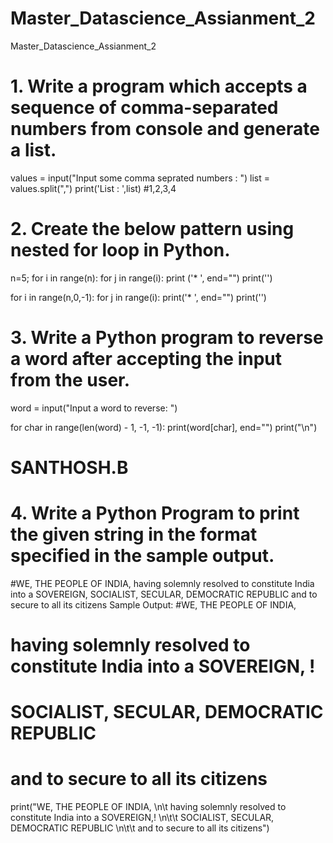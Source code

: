 # Master_Datascience_Assianment_2
Master_Datascience_Assianment_2
# 1. Write a program which accepts a sequence of comma-separated numbers from console and generate a list.
values = input("Input some comma seprated numbers : ")
list = values.split(",")
print('List : ',list)
#1,2,3,4

# 2. Create the below pattern using nested for loop in Python.
n=5;
for i in range(n):
    for j in range(i):
        print ('* ', end="")
    print('')

for i in range(n,0,-1):
    for j in range(i):
        print('* ', end="")
    print('')
    
    
 # 3. Write a Python program to reverse a word after accepting the input from the user.
word = input("Input a word to reverse: ")

for char in range(len(word) - 1, -1, -1):
  print(word[char], end="")
print("\n")
# SANTHOSH.B

# 4. Write a Python Program to print the given string in the format specified in the sample output. 
 #WE, THE PEOPLE OF INDIA, having solemnly resolved to constitute India into a SOVEREIGN, SOCIALIST, SECULAR, DEMOCRATIC REPUBLIC and to secure to all its citizens Sample Output:
#WE, THE PEOPLE OF INDIA,
#    having solemnly resolved to constitute India into a SOVEREIGN, !
#        SOCIALIST, SECULAR, DEMOCRATIC REPUBLIC
#        and to secure to all its citizens
print("WE, THE PEOPLE OF INDIA, \n\t having solemnly resolved to constitute India into a SOVEREIGN,! \n\t\t SOCIALIST, SECULAR, DEMOCRATIC REPUBLIC \n\t\t  and to secure to all its citizens")






